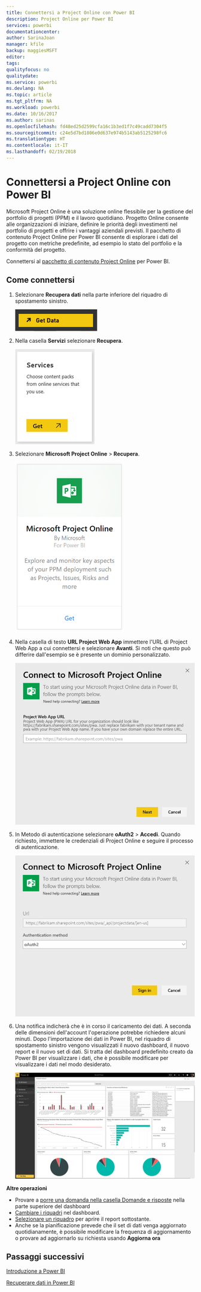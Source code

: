```yaml
---
title: Connettersi a Project Online con Power BI
description: Project Online per Power BI
services: powerbi
documentationcenter: 
author: SarinaJoan
manager: kfile
backup: maggiesMSFT
editor: 
tags: 
qualityfocus: no
qualitydate: 
ms.service: powerbi
ms.devlang: NA
ms.topic: article
ms.tgt_pltfrm: NA
ms.workload: powerbi
ms.date: 10/16/2017
ms.author: sarinas
ms.openlocfilehash: fd48ed25d2599cfa16c1b3ed1f7c49cadd7304f5
ms.sourcegitcommit: c24e5d7bd1806e0d637e974b5143ab5125298fc6
ms.translationtype: HT
ms.contentlocale: it-IT
ms.lasthandoff: 02/19/2018
---
```

# <a name="connect-to-project-online-with-power-bi"></a>Connettersi a Project Online con Power BI
Microsoft Project Online è una soluzione online flessibile per la gestione del portfolio di progetti (PPM) e il lavoro quotidiano. Progetto Online consente alle organizzazioni di iniziare, definire le priorità degli investimenti nel portfolio di progetti e offrire i vantaggi aziendali previsti. Il pacchetto di contenuto Project Online per Power BI consente di esplorare i dati del progetto con metriche predefinite, ad esempio lo stato del portfolio e la conformità del progetto.

Connettersi al [pacchetto di contenuto Project Online](https://app.powerbi.com/getdata/services/project-online) per Power BI.

## <a name="how-to-connect"></a>Come connettersi
1. Selezionare **Recupera dati** nella parte inferiore del riquadro di spostamento sinistro.
   
    ![](media/service-connect-to-project-online/getdata.png)
2. Nella casella **Servizi** selezionare **Recupera**.
   
   ![](media/service-connect-to-project-online/services.png)
3. Selezionare **Microsoft Project Online** \> **Recupera**.
   
   ![](media/service-connect-to-project-online/mproject.png)
4. Nella casella di testo **URL Project Web App** immettere l'URL di Project Web App a cui connettersi e selezionare **Avanti**. Si noti che questo può differire dall'esempio se è presente un dominio personalizzato.
   
    ![](media/service-connect-to-project-online/params.png)
5. In Metodo di autenticazione selezionare **oAuth2** \> **Accedi**. Quando richiesto, immettere le credenziali di Project Online e seguire il processo di autenticazione.
   
    ![](media/service-connect-to-project-online/creds.png)
6. Una notifica indicherà che è in corso il caricamento dei dati. A seconda delle dimensioni dell'account l'operazione potrebbe richiedere alcuni minuti. Dopo l'importazione dei dati in Power BI, nel riquadro di spostamento sinistro vengono visualizzati il nuovo dashboard, il nuovo report e il nuovo set di dati. Si tratta del dashboard predefinito creato da Power BI per visualizzare i dati, che è possibile modificare per visualizzare i dati nel modo desiderato.
   
   ![](media/service-connect-to-project-online/dashboard2.png)

**Altre operazioni**

* Provare a [porre una domanda nella casella Domande e risposte](power-bi-q-and-a.md) nella parte superiore del dashboard
* [Cambiare i riquadri](service-dashboard-edit-tile.md) nel dashboard.
* [Selezionare un riquadro](service-dashboard-tiles.md) per aprire il report sottostante.
* Anche se la pianificazione prevede che il set di dati venga aggiornato quotidianamente, è possibile modificare la frequenza di aggiornamento o provare ad aggiornarlo su richiesta usando **Aggiorna ora**

## <a name="next-steps"></a>Passaggi successivi
[Introduzione a Power BI](service-get-started.md)

[Recuperare dati in Power BI](service-get-data.md)

